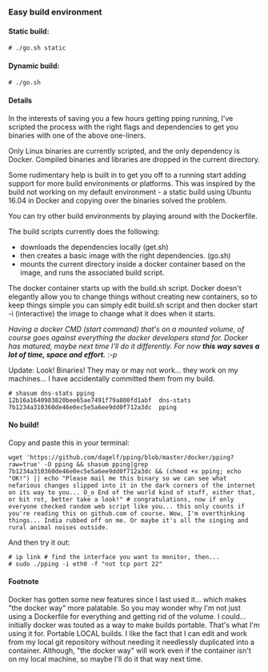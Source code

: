 ### Easy build environment


#### Static build:
    
    # ./go.sh static
    
#### Dynamic build:

    # ./go.sh

#### Details

In the interests of saving you a few hours getting pping running, I've scripted the process with the right flags and dependencies to get you binaries with one of the above one-liners.  

Only Linux binaries are currently scripted, and the only dependency is Docker. Compiled binaries and libraries are dropped in the current directory.

Some rudimentary help is built in to get you off to a running start adding support for more build environments or platforms. This was inspired by the build not working on my default environment - a static build using Ubuntu 16.04 in Docker and copying over the binaries solved the problem.

You can try other build environments by playing around with the Dockerfile. 

The build scripts currently does the following: 
* downloads the dependencies locally (get.sh)
* then creates a basic image with the right dependencies. (go.sh) 
* mounts the current directory inside a docker container based on the image, and runs the associated build script. 

The docker container starts up with the build.sh script. Docker doesn't elegantly allow you to change things without creating new containers, so to keep things simple you can simply edit build.sh script and then docker start -i (interactive) the image to change what it does when it starts.

*Having a docker CMD (start command) that's on a mounted volume, of course goes against everything the docker developers stand for. Docker has matured, maybe next time I'll do it differently. For now **this way saves a lot of time, space and effort.**  :-p*
 
Update: Look! Binaries! They may or may not work... they work on my machines... I have accidentally committed them from my build. 

    # shasum dns-stats pping
    12b16a1640983820bee65ae7491f79a800fd1abf  dns-stats
    7b1234a310360de46e0ec5e5a6ee9dd0f712a3dc  pping

#### No build!

Copy and paste this in your terminal:

    wget 'https://github.com/dagelf/pping/blob/master/docker/pping?raw=true' -O pping && shasum pping|grep 7b1234a310360de46e0ec5e5a6ee9dd0f712a3dc && (chmod +x pping; echo "OK!") || echo "Please mail me this binary so we can see what nefarious changes slipped into it in the dark corners of the internet on its way to you... O_o End of the world kind of stuff, either that, or bit rot, better take a look!" # congratulations, now if only everyone checked random web script like you... this only counts if you're reading this on github.com of course. Wow, I'm overthinking things... India rubbed off on me. Or maybe it's all the singing and rural animal noises outside. 

And then try it out:

    # ip link # find the interface you want to monitor, then...
    # sudo ./pping -i eth0 -f "not tcp port 22"

#### Footnote

Docker has gotten some new features since I last used it... which makes "the docker way" more palatable. So you may wonder why I'm not just using a Dockerfile for everything and getting rid of the volume. I could... initially docker was touted as a way to make builds portable. That's what I'm using it for. Portable LOCAL builds. I like the fact that I can edit and work from my local git repository without needing it needlessly duplicated into a container. Although, "the docker way" will work even if the container isn't on my local machine, so maybe I'll do it that way next time.
